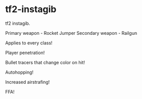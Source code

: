 # tf2-instagib

tf2 instagib.

Primary weapon - Rocket Jumper
Secondary weapon - Railgun

Applies to every class!

Player penetration!

Bullet tracers that change color on hit!

Autohopping!

Increased airstrafing!

FFA!
